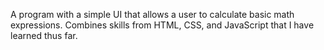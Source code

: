 A program with a simple UI that allows a user to calculate basic math expressions. Combines skills from HTML, CSS, and JavaScript that I have learned thus far.